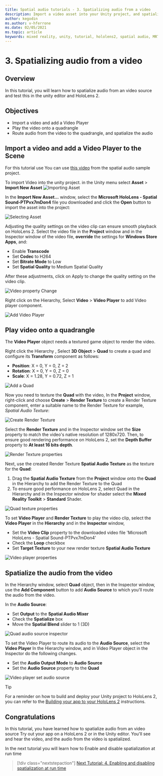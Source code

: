 ```yaml
---
title: Spatial audio tutorials - 3. Spatializing audio from a video
description: Import a video asset into your Unity project, and spatialize the audio from the video.
author: kegodin
ms.author: v-hferrone
ms.date: 02/05/2021
ms.topic: article
keywords: mixed reality, unity, tutorial, hololens2, spatial audio, MRTK, mixed reality toolkit, UWP, Windows 10, HRTF, head-related transfer function, reverb, Microsoft Spatializer, video importing, Video Player
---
```


# 3. Spatializing audio from a video

## Overview

In this tutorial, you will learn how to spatialize audio from an video source and test this in the unity editor and HoloLens 2.

## Objectives

* Import a video and add a Video Player
* Play the video onto a quadrangle
* Route audio from the video to the quadrangle, and spatialize the audio

## Import a video and add a Video Player to the Scene

For this tutorial use You can use [this video](https://github.com/microsoft/spatialaudio-unity/blob/develop/Samples/MicrosoftSpatializerSample/Assets/Microsoft%20HoloLens%20-%20Spatial%20Sound-PTPvx7mDon4.mp4?raw=true) from the spatial audio sample project.

To import Video into the unity project. in the Unity menu select **Asset** > **Import New Asset**
![Importing Asset](images/spatial-audio/spatial-audio-03-section1-step1-1.PNG)

In the **Import New Asset...** window, select the **Microsoft HoloLens - Spatial Sound-PTPvx7mDon4** file you downloaded and click the **Open** button to import the asset into the project:

![Selecting Asset](images/spatial-audio/spatial-audio-03-section1-step1-2.PNG)

Adjusting the quality settings on the video clip can ensure smooth playback on HoloLens 2. Select the video file in the **Project** window and in the Inspector window of the video file, **override** the settings for **Windows Store Apps**, and:

* Enable **Transcode**
* Set **Codec** to H264
* Set **Bitrate Mode** to Low
* Set **Spatial Quality** to Medium Spatial Quality

After these adjustments, click on Apply to change the quality setting on the video clip.

![Video property Change](images/spatial-audio/spatial-audio-03-section1-step1-3.PNG)

Right click on the Hierarchy, Select **Video** > **Video Player** to add Video player component.

![Add Video Player](images/spatial-audio/spatial-audio-03-section1-step1-4.PNG)

## Play video onto a quadrangle

The **Video Player** object needs a textured game object to render the video.

Right click the Hierarchy , Select **3D Object** > **Quad** to create a quad and configure its **Transform** component as follows:

* **Position**: X = 0, Y = 0, Z = 2
* **Rotation**: X = 0, Y = 0, Z = 0
* **Scale**: X = 1.28, Y = 0.72, Z = 1

![Add a Quad](images/spatial-audio/spatial-audio-03-section2-step1-1.PNG)

Now you need to texture the **Quad** with the video,
 In the **Project** window, right-click and choose **Create** > **Render Texture** to create a Render Texture component, enter a suitable name to the Render Texture for example, _Spatial Audio Texture_:

![Create Render Texture](images/spatial-audio/spatial-audio-03-section2-step1-2.PNG)

Select the **Render Texture** and in the Inspector window set the **Size** property to match the video's native resolution of 1280x720. Then, to ensure good rendering performance on HoloLens 2, set the **Depth Buffer** property to **At least 16 bits depth**.

![Render Texture properties](images/spatial-audio/spatial-audio-03-section2-step1-3.PNG)

Next, use the created Render Texture **Spatial Audio Texture** as the texture for the **Quad**:

1. Drag the **Spatial Audio Texture** from the **Project** window onto the **Quad** in the Hierarchy to add the Render Texture to the Quad
2. To ensure good performance on HoloLens 2, select Quad in the Hierarchy and in the Inspector window for shader select the **Mixed Reality Toolkit** > **Standard** Shader.

![Quad texture properties](images/spatial-audio/spatial-audio-03-section2-step1-4.PNG)

To set **Video Player** and **Render Texture** to play the video clip, select the **Video Player** in the **Hierarchy** and in the **Inspector** window,

* Set the **Video Clip** property to the downloaded video file 'Microsoft HoloLens - Spatial Sound-PTPvx7mDon4'
* Check the **Loop** checkbox
* Set **Target Texture** to your new render texture **Spatial Audio Texture**

![Video player properties](images/spatial-audio/spatial-audio-03-section2-step1-5.PNG)

## Spatialize the audio from the video

In the Hierarchy window, select **Quad** object, then in the Inspector window, use the **Add Component** button to add **Audio Source** to which you'll route the audio from the video.

In the **Audio Source**:

* Set **Output** to the **Spatial Audio Mixer**
* Check the **Spatialize** box
* Move the **Spatial Blend** slider to 1 (3D)

![Quad audio source inspector](images/spatial-audio/spatial-audio-03-section3-step1-1.PNG)

To set the Video Player to route its audio to the **Audio Source**, select the **Video Player** In the Hierarchy window, and in Video Player object in the Inspector do the following changes.

* Set the **Audio Output Mode** to **Audio Source**
* Set the **Audio Source** property to the **Quad**

![Video player set audio source](images/spatial-audio/spatial-audio-03-section3-step1-2.PNG)

> [!TIP]
> For a reminder on how to build and deploy your Unity project to HoloLens 2, you can refer to the [Building your app to your HoloLens 2](mr-learning-base-02.md#building-your-application-to-your-hololens-2) instructions.

## Congratulations

In this tutorial, you have learned how to spatialize audio from an video source Try out your app on a HoloLens 2 or in the Unity editor. You'll see and hear the video, and the audio from the video is spatialized.

In the next tutorial you will learn how to Enable and disable spatialization at run time

> [!div class="nextstepaction"]
> [Next Tutorial: 4. Enabling and disabling spatialization at run time](unity-spatial-audio-ch4.md)

